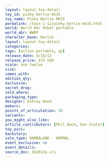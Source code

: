 ```yaml
---
layout: layout-toy-detail 
toy_id: pinky-bertie-mk35
toy_name: Pinky Bertie MK35
permalink: /toys-1-12/pinky-bertie-mk35.html
world: World War Robot portable
world_abr: WWRP
character_base: Bertie
layout: layout-toy-detail
categories: 
tags: [action portable, ap] 
release_date: 4/16/13
release_price: $75 USD
scale: one twelve
size: 
comes_with: 
edition_qty: 
exclusive: 
secret_drop: 
sold_where: 
packaging_type: 
designer: Ashley Wood
makers: 
points_of_articulation: 30
variants: 
you_might_also_like: 
article_contributors: [Phil Back, Don Slater]
toy_pics: 
backstory: 
sale_type: BAMBALAND - NORMAL
event_exclusive: no
event_details: 
source_doc: 3A2013a.xls
---
```

